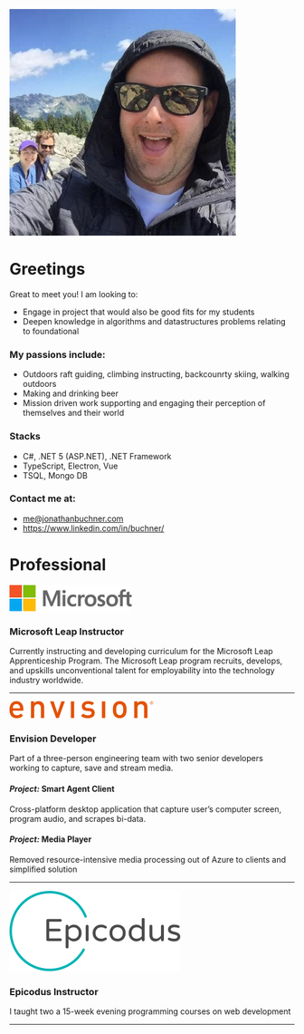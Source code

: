 
<!-- **JonathanBuchner/JonathanBuchner** is a ✨ _special_ ✨ repository because its `README.md` (this file) appears on your GitHub profile. -->




![Me](./img/jonathanbuchner.jfif)

# Greetings
Great to meet you!  I am looking to:
- Engage in project that would also be good fits for my students
- Deepen knowledge in algorithms and datastructures problems relating to foundational 

### My passions include:
- Outdoors raft guiding, climbing instructing, backcounrty skiing, walking outdoors
- Making and drinking beer
- Mission driven work supporting and engaging their perception of themselves and their world

### Stacks
- C#, .NET 5 (ASP.NET), .NET Framework 
- TypeScript, Electron, Vue
- TSQL, Mongo DB

### Contact me at:
- me@jonathanbuchner.com
- https://www.linkedin.com/in/buchner/

# Professional

![Microsoft](./img/microsoft.png)
### Microsoft Leap Instructor

Currently instructing and developing curriculum for the Microsoft Leap Apprenticeship Program.  The Microsoft Leap program recruits, develops, and upskills unconventional talent for employability into the technology industry worldwide.

---

![Envision](./img/envision.png)
### **Envision**  Developer

Part of a three-person engineering team with two senior developers working to capture, save and stream media.

#### *Project:* Smart Agent Client
Cross-platform desktop application that capture user’s computer screen, program audio, and scrapes bi-data.


#### *Project:* Media Player
Removed resource-intensive media processing out of Azure to clients and simplified solution 

---

![Epicodus](./img/epicodus.png)
### **Epicodus** Instructor

I taught two a 15-week evening programming courses on web development

---

